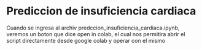# Prediccion de insuficiencia cardiaca


Cuando se ingresa al archiv predccion_insuficiencia_cardiaca.ipynb, veremos un boton que dice open in colab, el cual nos permitira abrir el script directamente desde google colab y operar con el mismo
